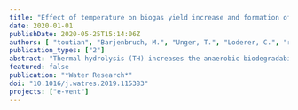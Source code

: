 ```yaml
---
title: "Effect of temperature on biogas yield increase and formation of refractory COD during thermal hydrolysis of waste activated sludge"
date: 2020-01-01
publishDate: 2020-05-25T15:14:06Z
authors: [ "toutian", "Barjenbruch, M.", "Unger, T.", "Loderer, C.", "remy" ]
publication_types: ["2"]
abstract: "Thermal hydrolysis (TH) increases the anaerobic biodegradability of waste activated sludge (WAS), but also refractory organic and nutrient return load to a wastewater treatment plant (WWTP). This could lead to an increase in effluent chemical oxygen demand (COD) of the WWTP. The aim of this study was to investigate the trade-off between increase in biogas production through TH and anaerobic digestion and increase in refractory COD in dewatered sludge liquors at different temperatures of TH in lab-scale. WAS was thermally hydrolyzed in temperature range of 130e170  C for 30 min to determine its biomethane potential (BMP). After BMP test, sludge was dewatered and sludge liquor was aerated in Zahn-Wellens test to determine its non-biodegradable soluble COD known as refractory soluble COD (sCODref). With increasing temperature in the range of 130e170  C, BMP of WAS increased by 17e27%, while sCODref increased by 3.9e8.4%. Dewaterability was also enhanced through relative increase in cake solids by 12 e30%. A conversion factor was defined through mass balance to relate sCODref to volatile solids of raw WAS. Based on the conversion factor, expected increase in effluent CODs of six WWTPs in Berlin were predicted to be in the range of 2e15 mg/L after implementation of TH at different temperatures. It was concluded that with a slight decrease in temperature, formation of sCODref could be significantly reduced, while still benefiting from a substantial increase in biogas production and dewaterability improvement."
featured: false
publication: "*Water Research*"
doi: "10.1016/j.watres.2019.115383"
projects: ["e-vent"]
---
```


